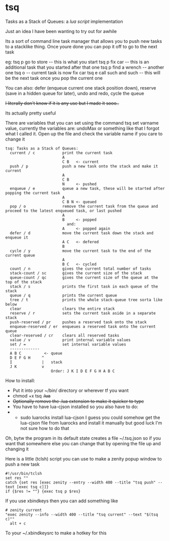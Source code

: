 # tsq
Tasks as a Stack of Queues: a _lua script_ implementation

Just an idea I have been wanting to try out for awhile

Its a sort of command line task manager that allows you to push new tasks to a stacklike thing. Once youre done you can pop it off to go to the next task

eg:
  tsq p go to store -- this is what you start
  tsq p fix car -- this is an additional task that you started after that one
  tsq p find a wrench -- another one
  tsq o  -- current task is now fix car
  tsq e call such and such -- this will be the next task once you pop the current one

You can also: defer (enqueue current one stack position down), reserve (save in a hidden queue for later), undo and redo, cycle the queue

~~I literally don't know if it is any use but I made it sooo..~~

Its actually pretty useful

There are variables that you can set using the command tsq set varname value, currently the variables are: undoMax or something like that I forgot what I called it. Open up the file and check the variable name if you care to change it

```
tsq: Tasks as a Stack of Queues:
  current / c            print the current task
                         A
                         C B   <- current
  push / p               push a new task onto the stack and make it current
                         A
                         C B
                         N     <- pushed
  enqueue / e            queue a new task, these will be started after popping the current task
                         A
                         C B N <- queued
  pop / o                remove the current task from the queue and proceed to the latest enqueued task, or last pushed
                         A     
                         B     <- popped
                           and:
                         A     <- popped again
  defer / d              move the current task down the stack and enqueue it
                         A C   <- defered
                         B
  cycle / y              move the current task to the end of the current queue
                         A
                         B C   <- cycled
  count / n              gives the current total number of tasks
  stack-count / sc       gives the current size of the stack
  queue-count / qc       gives the current size of the queue at the top of the stack
  stack / s              prints the first task in each queue of the stack
  queue / q              prints the current queue
  tree / t               prints the whole stack-queue tree sorta like below
  clear                  clears the entire stack
  reserve / r            sets the current task aside in a separate stack
  push-reserved / pr     pushes a reserved task onto the stack
  enqueue-reserved / er  enqueues a reserved task onto the current queue
  clear-reserved / cr    clears all reserved tasks
  value / v              print internal variable values
  set / =                set internal variable values
  -------------
  A B C          <- queue
  D E F G H     ^
  I             |   stack
  J K           v
                    Order: J K I D E F G H A B C
```

How to install:
* Put it into your ~/bin/ directory or wherever tf you want
* chmod +x tsq ~~.lua~~
* ~~Optionally remove the .lua extension to make it quicker to type~~
* You have to have lua-cjson installed so you also have to do:
* * sudo luarocks install lua-cjson
I guess you could somehow get the lua-cjson file from luarocks and install it manually but good luck I'm not sure how to do that

Oh, bytw the program in its default state creates a file ~/.tsq.json so if you want that somewhere else you can change that by opening the file up and changing it

Here is a little (tclsh) script you can use to make a zenity popup window to push a new task
```
#!/usr/bin/tclsh
set res ""
catch {set res [exec zenity --entry --width 400 --title "tsq push" --text [exec tsq c]]}
if {$res != ""} {exec tsq p $res}
```

If you use xbindkeys then you can add something like
```
# zenity current
"exec zenity --info --width 400 --title "tsq current" --text "$(tsq c)""
  alt + c
```
To your ~/.xbindkeysrc to make a hotkey for this


